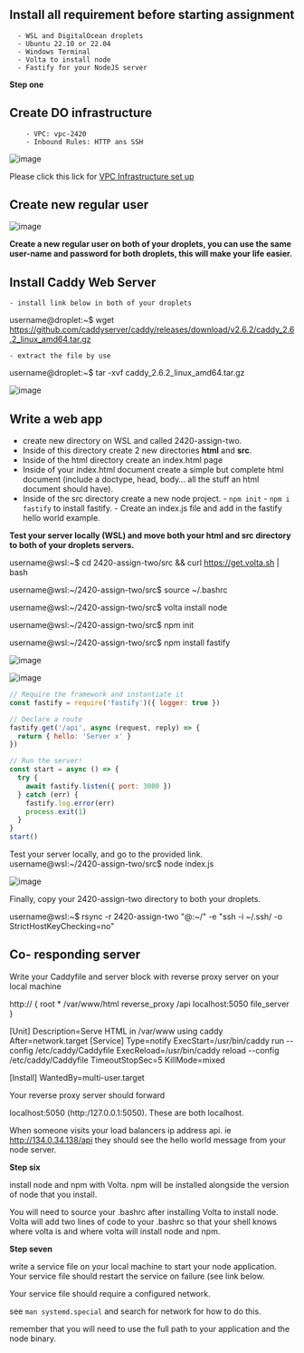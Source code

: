 ## Install all requirement before starting assignment
      - WSL and DigitalOcean droplets
      - Ubuntu 22.10 or 22.04
      - Windows Terminal
      - Volta to install node
      - Fastify for your NodeJS server
      
**Step one**

## Create DO infrastructure
        - VPC: vpc-2420
        - Inbound Rules: HTTP ans SSH

![image](https://user-images.githubusercontent.com/59521385/205427992-af24d34c-93b2-459c-8ba8-b768a1bf1979.png)

   Please click this lick for [VPC Infrastructure set up](https://vimeo.com/775412708/4a219b37e7)
## Create new regular user

![image](https://user-images.githubusercontent.com/59521385/205428145-5ba57a68-5155-4cd6-a810-d2dacd9226a4.png)

  **Create a new regular user on both of your droplets, you can use the same user-name and     password for both droplets, this will make your life easier.**
 ## Install Caddy Web Server
    - install link below in both of your droplets
   
username@droplet:~$ wget https://github.com/caddyserver/caddy/releases/download/v2.6.2/caddy_2.6.2_linux_amd64.tar.gz

    - extract the file by use 
  username@droplet:~$ tar -xvf caddy_2.6.2_linux_amd64.tar.gz  

![image](https://user-images.githubusercontent.com/59521385/205428288-92516da8-86bf-4a25-b1ce-a0610f3ca710.png)

## Write a web app
   - create new directory on WSL and called 2420-assign-two. 
   - Inside of this directory create 2 new directories **html** and **src**.
   - Inside of the html directory create an index.html page
   - Inside of your index.html document create a simple but complete html document 
     (include a doctype, head, body… all the stuff an html document should have).
   - Inside of the src directory create a new node project.
         - `npm init` 
         - `npm i fastify` to install fastify.
         - Create an index.js file and add in the fastify hello world example.

**Test your server locally (WSL) and move both your html and src directory to both of your droplets servers.**

username@wsl:~$ cd 2420-assign-two/src && curl https://get.volta.sh | bash

username@wsl:~/2420-assign-two/src$ source ~/.bashrc

username@wsl:~/2420-assign-two/src$ volta install node

username@wsl:~/2420-assign-two/src$ npm init

username@wsl:~/2420-assign-two/src$ npm install fastify


![image](https://user-images.githubusercontent.com/59521385/205428737-a38c895a-ae92-4a19-9e34-b72518507a22.png)

![image](https://user-images.githubusercontent.com/59521385/205428784-e4fba462-16e0-45da-8162-b45942e2956f.png)


```jsx
// Require the framework and instantiate it
const fastify = require('fastify')({ logger: true })

// Declare a route
fastify.get('/api', async (request, reply) => {
  return { hello: 'Server x' }
})

// Run the server!
const start = async () => {
  try {
    await fastify.listen({ port: 3000 })
  } catch (err) {
    fastify.log.error(err)
    process.exit(1)
  }
}
start()
```
   Test your server locally, and go to the provided link.
   username@wsl:~/2420-assign-two/src$ node index.js

![image](https://user-images.githubusercontent.com/59521385/205429015-a498dbd0-a0c0-49ea-a16c-e3edf052589e.png)

  Finally, copy your 2420-assign-two directory to both your droplets.
  
username@wsl:~$ rsync -r 2420-assign-two "<username>@<droplet-ip>:~/" -e "ssh -i ~/.ssh/<sshkey-name> -o StrictHostKeyChecking=no"

## Co- responding server
   Write your Caddyfile and server block with reverse proxy server on your local machine
            
http:// {
          root * /var/www/html
          reverse_proxy /api localhost:5050
          file_server
      }


[Unit]
Description=Serve HTML in /var/www using caddy
After=network.target
[Service]
Type=notify
ExecStart=/usr/bin/caddy run --config /etc/caddy/Caddyfile
ExecReload=/usr/bin/caddy reload --config /etc/caddy/Caddyfile
TimeoutStopSec=5
KillMode=mixed

[Install]
WantedBy=multi-user.target


Your reverse proxy server should forward 

localhost:5050 (http:/127.0.0.1:5050). These are both localhost.

When someone visits your load balancers ip address api.
ie http://134.0.34.138/api they should see the hello world message from your node server.
      

**Step six**

install node and npm with Volta. npm will be installed alongside the version of node that you install.

You will need to source your .bashrc after installing Volta to install node. Volta will add two lines of code to your .bashrc so that your shell knows where volta is and where volta will install node and npm.

**Step seven**

write a service file on your local machine to start your node application.
Your service file should restart the service on failure (see link below.

Your service file should require a configured network. 

see `man systemd.special` and search for network for how to do this.

remember that you will need to use the full path to your application and the node binary.
